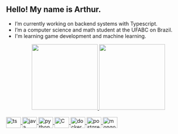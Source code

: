 ## Hello! My name is Arthur.
- I’m currently working on backend systems with Typescript.
- I’m a computer science and math student at the UFABC on Brazil.
- I'm learning game development and machine learning.
<div align="center">
  <a href="https://github.com/daeskk">
  <img height="180em" src="https://github-readme-stats.vercel.app/api?username=daeskk&show_icons=true&theme=github_dark&include_all_commits=true&count_private=true"/>
  <img height="180em" src="https://github-readme-stats.vercel.app/api/top-langs/?username=daeskk&count_private=true&layout=compact&langs_count=7&theme=github_dark"/>
</div>
<div style="display: inline_block"><br>
          
  <img align="center" alt="ts" height="30" width="40" src="https://cdn.jsdelivr.net/gh/devicons/devicon/icons/typescript/typescript-original.svg">
  <img align="center" alt="java" height="30" width="40" src="https://cdn.jsdelivr.net/gh/devicons/devicon/icons/java/java-original.svg">
  <img align="center" alt="python" height="30" width="40" src="https://cdn.jsdelivr.net/gh/devicons/devicon/icons/python/python-original.svg">
  <img align="center" alt="C" height="30" width="40" src="https://cdn.jsdelivr.net/gh/devicons/devicon/icons/c/c-original.svg">
  <img align="center" alt="docker" height="30" width="40" src="https://cdn.jsdelivr.net/gh/devicons/devicon/icons/docker/docker-original.svg" />
  <img align="center" alt="postgresql" height="30" width="40" src="https://cdn.jsdelivr.net/gh/devicons/devicon/icons/postgresql/postgresql-original.svg" />
  <img align="center" alt="mongodb" height="30" width="40" src="https://cdn.jsdelivr.net/gh/devicons/devicon/icons/mongodb/mongodb-original.svg" />

</div>
